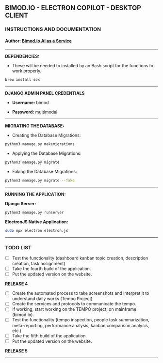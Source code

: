 ## BIMOD.IO - ELECTRON COPILOT - DESKTOP CLIENT

### INSTRUCTIONS AND DOCUMENTATION

#### **Author**: [Bimod.io AI as a Service](https://www.bimod.io)

---

**DEPENDENCIES:**

- These will be needed to installed by an Bash script for the functions to work properly.

```bash
brew install sox
```

---

**DJANGO ADMIN PANEL CREDENTIALS**

- **Username:** bimod

- **Password:** multimodal

---

**MIGRATING THE DATABASE:**

- Creating the Database Migrations:

```bash
python3 manage.py makemigrations
```

- Applying the Database Migrations:

```bash
python3 manage.py migrate
```

- Faking the Database Migrations:

```bash
python3 manage.py migrate --fake
```

---

**RUNNING THE APPLICATION:**

**Django Server:**

```bash
python3 manage.py runserver
```

**ElectronJS Native Application:**

```bash
sudo npx electron electron.js
```

---

### TODO LIST

- [ ] Test the functionality (dashboard kanban topic creation, description creation, task assignment)
- [ ] Take the fourth build of the application.
- [ ] Put the updated version on the website.

**RELEASE 4**

- [ ] Create the automated process to take screenshots and interpret it to understand daily works (Tempo Project)
- [ ] Create the services and protocols to communicate the tempo.
- [ ] If working, start working on the TEMPO project, on mainframe (bimod.io).
- [ ] Test the functionality (tempo inspection, people task summarization, meta-reporting, performance analysis,
  kanban comparison analysis, etc.)
- [ ] Take the fifth build of the application.
- [ ] Put the updated version on the website.

**RELEASE 5**


---
